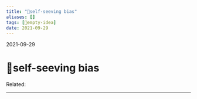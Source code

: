 ```yaml
---
title: "🤞self-seeving bias"
aliases: []
tags: [💭empty-idea]
date: 2021-09-29
---
```

2021-09-29
# 🤞self-seeving bias
Related:
___